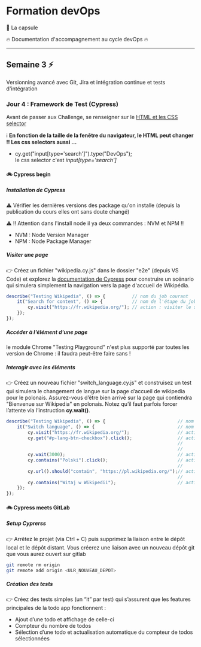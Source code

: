 # Formation devOps

:pill: La capsule

:fire:  Documentation d'accompagnement au cycle devOps :fire:

---

## Semaine 3 :zap:

Versionning avancé avec Git, Jira et intégration continue et tests d'intégration

### Jour 4 : Framework de Test (Cypress)

Avant de passer aux Challenge, se renseigner sur le [HTML et les CSS selector](https://developer.mozilla.org/fr/docs/Learn/CSS/Building_blocks/Selectors)

:information_source: **En fonction de la taille de la fenêtre du navigateur, le HTML peut changer !! Les css selectors aussi ...**

- cy.get("input[type='search']").type("DevOps");  
le css selector c'est _input[type='search']_ 

#### :bike: Cypress begin

##### Installation de Cypress

:warning:  Vérifier les dernières versions des package qu'on installe (depuis la publication du cours elles ont sans doute changé)

:warning: !! Attention dans l'install node il ya deux commandes : NVM  et NPM !!

- NVM : Node Version Manager
- NPM : Node Package Manager 

##### Visiter une page

:point_right: Créez un fichier "wikipedia.cy.js" dans le dossier "e2e" (depuis VS Code) et explorez la
[documentation de Cypress](https://docs.cypress.io/guides/end-to-end-testing/writing-your-first-end-to-end-test) pour construire un scénario qui simulera simplement la navigation vers la page d'accueil de Wikipédia.

```javascript
describe("Testing Wikipedia", () => {          // nom du job courant
    it("Search for content", () => {           // nom de l'étape du job
        cy.visit("https://fr.wikipedia.org/"); // action : visiter le site wikipedia
    });
});
```

##### Accéder à l'élément d'une page

le module Chrome "Testing Playground" n'est plus supporté par toutes les version de Chrome : il faudra peut-être faire sans !

##### Interagir avec les éléments

:point_right: Créez un nouveau fichier "switch_language.cy.js" et construisez un test qui simulera le
changement de langue sur la page d’accueil de wikipedia pour le polonais. Assurez-vous d’être
bien arrivé sur la page qui contiendra "Bienvenue sur Wikipedia" en polonais.
Notez qu’il faut parfois forcer l’attente via l’instruction **cy.wait()**.

```javascript
describe("Testing Wikipedia", () => {                           // nom du job courant
    it("Switch language", () => {                               // nom de l'étape du job
        cy.visit("https://fr.wikipedia.org/");                  // action : visiter wikipedia
        cy.get("#p-lang-btn-checkbox").click();                 // action get : réaliser une action javascript click sur
                                                                //              sur l'objet HTML dont l'id est p-lang-btn-checkbox
                                                                //              (c'est la liste des langues disponibles)
        cy.wait(3000);                                          // action wait : Attendre x milisecondes
        cy.contains("Polski").click();                          // action contains : vérifie la présence de l'option Polski et click
                                                                //                   (car on a ouvert le menu avec get ci-dessus)
        cy.url().should("contain", "https://pl.wikipedia.org/");// action url().should(contains, "contenu recherché")
                                                                //                  vérifie la conformité de l'url par rapport 
        cy.contains("Witaj w Wikipedii");                       // action contains : vérifie la présence du texte dans la page
    });
});
```

#### :bike: Cypress meets GitLab

##### Setup Cyprerss

:point_right: Arrêtez le projet (via Ctrl + C) puis supprimez la liaison entre le dépôt local et le dépôt
distant. Vous créerez une liaison avec un nouveau dépôt git que vous aurez ouvert sur gitlab

```bash
git remote rm origin
git remote add origin <ULR_NOUVEAU_DEPOT>
```

##### Création des tests

:point_right: Créez des tests simples (un “it” par test) qui s’assurent que les features principales de la todo app fonctionnent :

- Ajout d’une todo et affichage de celle-ci
- Compteur du nombre de todos
- Sélection d’une todo et actualisation automatique du compteur de todos sélectionnées



